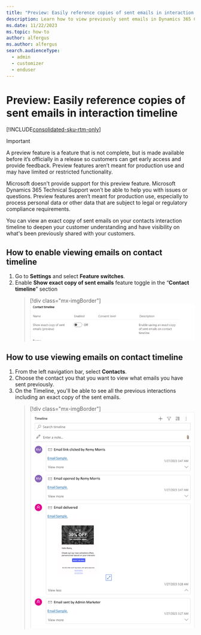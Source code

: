 ```yaml
---
title: "Preview: Easily reference copies of sent emails in interaction timeline"
description: Learn how to view previously sent emails in Dynamics 365 Customer Insights - Journeys.
ms.date: 11/22/2023
ms.topic: how-to
author: alfergus
ms.author: alfergus
search.audienceType: 
  - admin
  - customizer
  - enduser
---
```


# Preview: Easily reference copies of sent emails in interaction timeline

[!INCLUDE[consolidated-sku-rtm-only](./includes/consolidated-sku-rtm-only.md)]

> [!IMPORTANT]
> A preview feature is a feature that is not complete, but is made available before it’s officially in a release so customers can get early access and provide feedback. Preview features aren’t meant for production use and may have limited or restricted functionality.
>
> Microsoft doesn't provide support for this preview feature. Microsoft Dynamics 365 Technical Support won’t be able to help you with issues or questions. Preview features aren’t meant for production use, especially to process personal data or other data that are subject to legal or regulatory compliance requirements.

You can view an exact copy of sent emails on your contacts interaction timeline to deepen your customer understanding and have visibility on what's been previously shared with your customers.

## How to enable viewing emails on contact timeline

1. Go to **Settings** and select **Feature switches**.
1. Enable **Show exact copy of sent emails** feature toggle in the “**Contact timeline**” section
   > [!div class="mx-imgBorder"]
   > ![Enable your email viewing on contact timeline](media/enable-email-view-on-contact-timeline.png "Enable your email viewing on contact timeline")

## How to use viewing emails on contact timeline

1. From the left navigation bar, select **Contacts**.
1. Choose the contact you that you want to view what emails you have sent previously.
1. On the Timeline, you'll be able to see all the previous interactions including an exact copy of the sent emails.
   > [!div class="mx-imgBorder"]
   > ![Use your email viewing using contacts](media/use-viewing-email-using-contacts.png "Use your email viewing using contacts")
